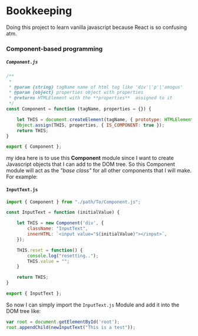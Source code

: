 # Bookkeeping

Doing this project to learn vanilla javascript because React is so confusing atm.

### Component-based programming
##### `Component.js`
```javascript
/**
 * 
 * @param {string} tagName name of html tag like 'div'|'p'|'amogus' 
 * @param {object} properties object with properties 
 * @returns HTMLElement with the **properties**  assigned to it
 */
const Component = function (tagName, properties = {}) {

    let THIS = document.createElement(tagName, { prototype: HTMLElement.prototype });
    Object.assign(THIS, properties, { IS_COMPONENT: true });
    return THIS;
}

export { Component };
```

my idea here is to use this **Component** module since I want to create Javascript objects that I can add to the DOM tree. So this Component module will act as the *"base class"* for all other components that I will make. For example:

#### `InputText.js`
```javascript
import { Component } from "./path/To/Component.js";

const InputText = function (initialValue) {

    let THIS = new Component('div', {
        className: "InputText",
        innerHTML: `<input value="${initialValue}"></input>`,
    });

    THIS.reset = function() {
        console.log("resetting..");
        THIS.value = "";
    }

    return THIS;
}

export { InputText };
```

So now I can simply import the `InputText.js` Module and add it into the DOM tree like:
```javascript
var root = document.getElementById('root');
root.appendChild(newInputText("This is a test"));
```